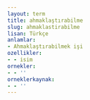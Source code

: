 ```yaml
---
layout: term
title: ahmaklaştırabilme
slug: ahmaklastirabilme
lisan: Türkçe
anlamlar:
- Ahmaklaştırabilmek işi
ozellikler:
- - isim
ornekler:
- - ''
orneklerkaynak:
- - ''
---
```


